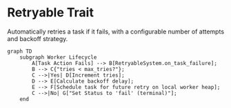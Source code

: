 # Retryable Trait

Automatically retries a task if it fails, with a configurable number of attempts and backoff strategy.

```mermaid
graph TD
    subgraph Worker Lifecycle
        A[Task Action Fails] --> B[RetryableSystem.on_task_failure];
        B --> C{"tries < max_tries?"};
        C -->|Yes| D[Increment tries];
        D --> E[Calculate backoff delay];
        E --> F[Schedule task for future retry on local worker heap];
        C -->|No| G["Set Status to 'fail' (terminal)"];
    end
```
